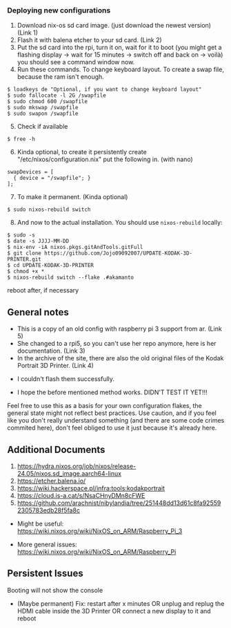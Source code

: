 ### Deploying new configurations
1. Download nix-os sd card image. (just download the newest version) (Link 1)
2. Flash it with balena etcher to your sd card. (Link 2)
3. Put the sd card into the rpi, turn it on, wait for it to boot (you might get a flashing display -> wait for 15 minutes -> switch off and back on -> voilà) you should see a command window now.
4. Run these commands. To change keyboard layout. To create a swap file, because the ram isn't enough. 
```
$ loadkeys de "Optional, if you want to change keyboard layout"
$ sudo fallocate -l 2G /swapfile
$ sudo chmod 600 /swapfile
$ sudo mkswap /swapfile
$ sudo swapon /swapfile
```
5. Check if available
```
$ free -h
```
6. Kinda optional, to create it persistently create "/etc/nixos/configuration.nix" put the following in. (with nano)
```
swapDevices = [
  { device = "/swapfile"; }
];
```
7. To make it permanent. (Kinda optional)
```
$ sudo nixos-rebuild switch
```
8. And now to the actual installation. You should use `nixos-rebuild` locally:
```
$ sudo -s
$ date -s JJJJ-MM-DD
$ nix-env -iA nixos.pkgs.gitAndTools.gitFull
$ git clone https://github.com/Jojo09092007/UPDATE-KODAK-3D-PRINTER.git
$ cd UPDATE-KODAK-3D-PRINTER
$ chmod +x *
$ nixos-rebuild switch --flake .#akamanto
```
reboot after, if necessary

## General notes
- This is a copy of an old config with raspberry pi 3 support from ar. (Link 5)
- She changed to a rpi5, so you can't use her repo anymore, here is her documentation. (Link 3)
- In the archive of the site, there are also the old original files of the Kodak Portrait 3D Printer. (Link 4)
* I couldn't flash them successfully.
- I hope the before mentioned method works. DIDN'T TEST IT YET!!!

Feel free to use this as a basis for your own configuration flakes, the general state might not reflect best
practices. Use caution, and if you feel like you don't really understand
something (and there are some code crimes commited here), don't feel obliged to
use it just because it's already here.

## Additional Documents
1. https://hydra.nixos.org/job/nixos/release-24.05/nixos.sd_image.aarch64-linux
2. https://etcher.balena.io/
3. https://wiki.hackerspace.pl/infra:tools:kodakportrait
4. https://cloud.is-a.cat/s/NsaCHnyDMn8cFWE
5. https://github.com/arachnist/nibylandia/tree/251448dd13d61c8fa925592305783edb28f5fa8c
- Might be useful: https://wiki.nixos.org/wiki/NixOS_on_ARM/Raspberry_Pi_3

- More general issues:
https://wiki.nixos.org/wiki/NixOS_on_ARM/Raspberry_Pi

## Persistent Issues
Booting will not show the console
- (Maybe permanent) Fix: restart after x minutes OR unplug and replug the HDMI cable inside the 3D Printer OR connect a new display to it and reboot

